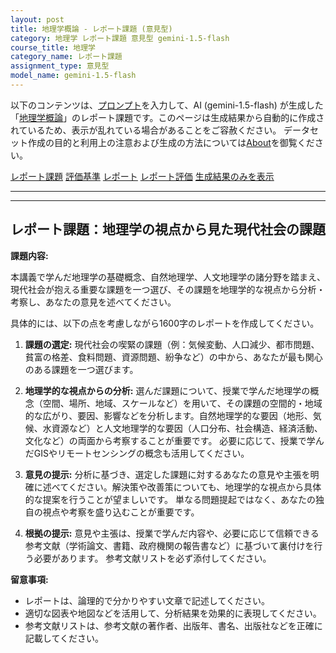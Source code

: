 ```yaml
---
layout: post
title: 地理学概論 - レポート課題 (意見型)
category: 地理学 レポート課題 意見型 gemini-1.5-flash
course_title: 地理学
category_name: レポート課題
assignment_type: 意見型
model_name: gemini-1.5-flash
---
```


以下のコンテンツは、[プロンプト](https://github.com/takedatoshiyuki/synthetic_assignments/tree/main/generated/地理学/gemini-1.5-flash/prompt_レポート課題-意見型.md)を入力して、AI (gemini-1.5-flash) が生成した「[地理学概論](/contents/地理学/)」のレポート課題です。このページは生成結果から自動的に作成されているため、表示が乱れている場合があることをご容赦ください。
データセット作成の目的と利用上の注意および生成の方法については[About](/About)を御覧ください。

[レポート課題](../レポート課題-意見型)
[評価基準](../評価基準-意見型)
[レポート](../レポート-意見型)
[レポート評価](../レポート評価-意見型)
[生成結果のみを表示](https://github.com/takedatoshiyuki/synthetic_assignments/tree/main/generated/地理学/gemini-1.5-flash/レポート課題-意見型.md)
  

***
***
  
## レポート課題：地理学の視点から見た現代社会の課題

**課題内容:**

本講義で学んだ地理学の基礎概念、自然地理学、人文地理学の諸分野を踏まえ、現代社会が抱える重要な課題を一つ選び、その課題を地理学的な視点から分析・考察し、あなたの意見を述べてください。

具体的には、以下の点を考慮しながら1600字のレポートを作成してください。

1. **課題の選定:** 現代社会の喫緊の課題（例：気候変動、人口減少、都市問題、貧富の格差、食料問題、資源問題、紛争など）の中から、あなたが最も関心のある課題を一つ選びます。

2. **地理学的な視点からの分析:** 選んだ課題について、授業で学んだ地理学の概念（空間、場所、地域、スケールなど）を用いて、その課題の空間的・地域的な広がり、要因、影響などを分析します。自然地理学的な要因（地形、気候、水資源など）と人文地理学的な要因（人口分布、社会構造、経済活動、文化など）の両面から考察することが重要です。  必要に応じて、授業で学んだGISやリモートセンシングの概念も活用してください。

3. **意見の提示:** 分析に基づき、選定した課題に対するあなたの意見や主張を明確に述べてください。解決策や改善策についても、地理学的な視点から具体的な提案を行うことが望ましいです。  単なる問題提起ではなく、あなたの独自の視点や考察を盛り込むことが重要です。

4. **根拠の提示:** 意見や主張は、授業で学んだ内容や、必要に応じて信頼できる参考文献（学術論文、書籍、政府機関の報告書など）に基づいて裏付けを行う必要があります。  参考文献リストを必ず添付してください。


**留意事項:**

* レポートは、論理的で分かりやすい文章で記述してください。
* 適切な図表や地図などを活用して、分析結果を効果的に表現してください。
* 参考文献リストは、参考文献の著作者、出版年、書名、出版社などを正確に記載してください。
